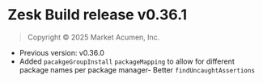 # Zesk Build release v0.36.1

> Copyright &copy; 2025 Market Acumen, Inc.

- Previous version: v0.36.0
- Added `pacakgeGroupInstall` `packageMapping` to allow for different package names per package manager- Better `findUncaughtAssertions`
